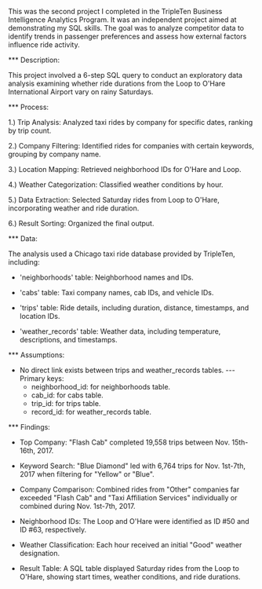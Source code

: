 This was the second project I completed in the TripleTen Business Intelligence Analytics Program. It was an independent project aimed at demonstrating my SQL skills. The goal was to analyze competitor data to identify trends in passenger preferences and assess how external factors influence ride activity.

*** Description:

This project involved a 6-step SQL query to conduct an exploratory data analysis examining whether ride durations from the Loop to O'Hare International Airport vary on rainy Saturdays.

*** Process:

1.) Trip Analysis: Analyzed taxi rides by company for specific dates, ranking by trip count.
  
2.) Company Filtering: Identified rides for companies with certain keywords, grouping by company name.
  
3.) Location Mapping: Retrieved neighborhood IDs for O'Hare and Loop.
  
4.) Weather Categorization: Classified weather conditions by hour.
  
5.) Data Extraction: Selected Saturday rides from Loop to O'Hare, incorporating weather and ride duration.
  
6.) Result Sorting: Organized the final output.

  
*** Data:

The analysis used a Chicago taxi ride database provided by TripleTen, including:

- 'neighborhoods' table: Neighborhood names and IDs.
  
- 'cabs' table: Taxi company names, cab IDs, and vehicle IDs.
  
- 'trips' table: Ride details, including duration, distance, timestamps, and location IDs.

- 'weather_records' table: Weather data, including temperature, descriptions, and timestamps.

*** Assumptions:

- No direct link exists between trips and weather_records tables.
 --- Primary keys:
    - neighborhood_id: for neighborhoods table.
    - cab_id: for cabs table.
    - trip_id: for trips table.
    - record_id: for weather_records table.

*** Findings:

- Top Company: "Flash Cab" completed 19,558 trips between Nov. 15th-16th, 2017.
  
- Keyword Search: "Blue Diamond" led with 6,764 trips for Nov. 1st-7th, 2017 when filtering for "Yellow" or "Blue".
  
- Company Comparison: Combined rides from "Other" companies far exceeded "Flash Cab" and "Taxi Affiliation Services" individually or combined during Nov. 1st-7th, 2017.
  
- Neighborhood IDs: The Loop and O'Hare were identified as ID #50 and ID #63, respectively.
  
- Weather Classification: Each hour received an initial "Good" weather designation.
  
- Result Table: A SQL table displayed Saturday rides from the Loop to O'Hare, showing start times, weather conditions, and ride durations.
